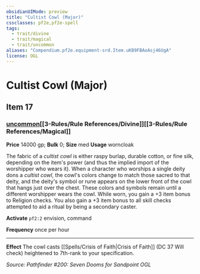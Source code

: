 ```yaml
---
obsidianUIMode: preview
title: "Cultist Cowl (Major)"
cssclasses: pf2e,pf2e-spell
tags:
  - trait/divine
  - trait/magical
  - trait/uncommon
aliases: "Compendium.pf2e.equipment-srd.Item.uKB9FBAoAsj46UgA"
license: OGL
---
```

# Cultist Cowl (Major)
## Item 17
### [uncommon](uncommon.md "Uncommon Rarity Trait")[[3-Rules/Rule References/Divine]][[3-Rules/Rule References/Magical]]


**Price** 14000 gp; 
**Bulk** 0; **Size** med
**Usage** worncloak

The fabric of a _cultist cowl_ is either raspy burlap, durable cotton, or fine silk, depending on the item's power (and thus the implied import of the worshipper who wears it). When a character who worships a single deity dons a _cultist cowl_, the cowl's colors change to match those sacred to that deity, and the deity's symbol or rune appears on the lower front of the cowl that hangs just over the chest. These colors and symbols remain until a different worshipper wears the cowl. While worn, you gain a +3 item bonus to Religion checks. You also gain a +3 item bonus to all skill checks attempted to aid a ritual by being a secondary caster.

**Activate** `pf2:2` envision, command

**Frequency** once per hour

* * *

**Effect** The cowl casts [[Spells/Crisis of Faith|Crisis of Faith]] (DC 37 Will check) heightened to 7th-rank to your specification.

*Source: Pathfinder #200: Seven Dooms for Sandpoint*
*OGL*